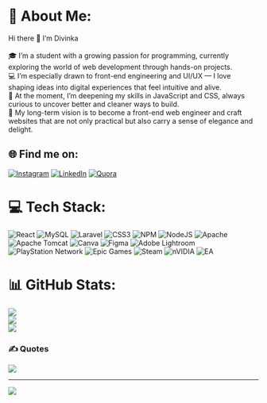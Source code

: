 # 💫 About Me:
Hi there 👋 I’m Divinka<br><br>🎓 I’m a student with a growing passion for programming, currently exploring the world of web development through hands-on projects.<br>💻 I’m especially drawn to front-end engineering and UI/UX — I love shaping ideas into digital experiences that feel intuitive and alive.<br>🌱 At the moment, I’m deepening my skills in JavaScript and CSS, always curious to uncover better and cleaner ways to build.<br>🚀 My long-term vision is to become a front-end web engineer and craft websites that are not only practical but also carry a sense of elegance and delight.


## 🌐 Find me on:
[![Instagram](https://img.shields.io/badge/Instagram-%23E4405F.svg?logo=Instagram&logoColor=white)](https://instagram.com/divinkaa__) [![LinkedIn](https://img.shields.io/badge/LinkedIn-%230077B5.svg?logo=linkedin&logoColor=white)](https://linkedin.com/in/divinka-azani) [![Quora](https://img.shields.io/badge/Quora-%23B92B27.svg?logo=Quora&logoColor=white)](https://quora.com/profile/Divinkaazani) 

# 💻 Tech Stack:
![React](https://img.shields.io/badge/react-%2320232a.svg?style=flat&logo=react&logoColor=%2361DAFB) ![MySQL](https://img.shields.io/badge/mysql-4479A1.svg?style=flat&logo=mysql&logoColor=white) ![Laravel](https://img.shields.io/badge/laravel-%23FF2D20.svg?style=flat&logo=laravel&logoColor=white) ![CSS3](https://img.shields.io/badge/css3-%231572B6.svg?style=flat&logo=css3&logoColor=white) ![NPM](https://img.shields.io/badge/NPM-%23CB3837.svg?style=flat&logo=npm&logoColor=white) ![NodeJS](https://img.shields.io/badge/node.js-6DA55F?style=flat&logo=node.js&logoColor=white) ![Apache](https://img.shields.io/badge/apache-%23D42029.svg?style=flat&logo=apache&logoColor=white) ![Apache Tomcat](https://img.shields.io/badge/apache%20tomcat-%23F8DC75.svg?style=flat&logo=apache-tomcat&logoColor=black) ![Canva](https://img.shields.io/badge/Canva-%2300C4CC.svg?style=flat&logo=Canva&logoColor=white) ![Figma](https://img.shields.io/badge/figma-%23F24E1E.svg?style=flat&logo=figma&logoColor=white) ![Adobe Lightroom](https://img.shields.io/badge/Adobe%20Lightroom-31A8FF.svg?style=flat&logo=Adobe%20Lightroom&logoColor=white) ![PlayStation Network](https://img.shields.io/badge/PSN-%230070D1.svg?style=flat&logo=Playstation&logoColor=white) ![Epic Games](https://img.shields.io/badge/epicgames-%23313131.svg?style=flat&logo=epicgames&logoColor=white) ![Steam](https://img.shields.io/badge/steam-%23000000.svg?style=flat&logo=steam&logoColor=white) ![nVIDIA](https://img.shields.io/badge/nVIDIA-%2376B900.svg?style=flat&logo=nVIDIA&logoColor=white) ![EA](https://img.shields.io/badge/ea-%23000000.svg?style=flat&logo=ea&logoColor=white)
# 📊 GitHub Stats:
![](https://github-readme-stats.vercel.app/api?username=heydivinka&theme=apprentice&hide_border=false&include_all_commits=true&count_private=true)<br/>
![](https://nirzak-streak-stats.vercel.app/?user=heydivinka&theme=apprentice&hide_border=false)<br/>
![](https://github-readme-stats.vercel.app/api/top-langs/?username=heydivinka&theme=apprentice&hide_border=false&include_all_commits=true&count_private=true&layout=compact)

### ✍️ Quotes
![](https://quotes-github-readme.vercel.app/api?type=vetical&theme=light)

---
[![](https://visitcount.itsvg.in/api?id=heydivinka&icon=1&color=5)](https://visitcount.itsvg.in)

<!-- Proudly created with GPRM ( https://gprm.itsvg.in ) -->
